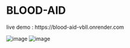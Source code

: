 # BLOOD-AID
<p>live demo : https://blood-aid-vbll.onrender.com</p>

![image](https://github.com/user-attachments/assets/2f35b41a-3b47-4c84-a17e-204eb927785f)
![image](https://github.com/user-attachments/assets/1ef210b3-2785-49cf-acf6-d322a604b9b9)


